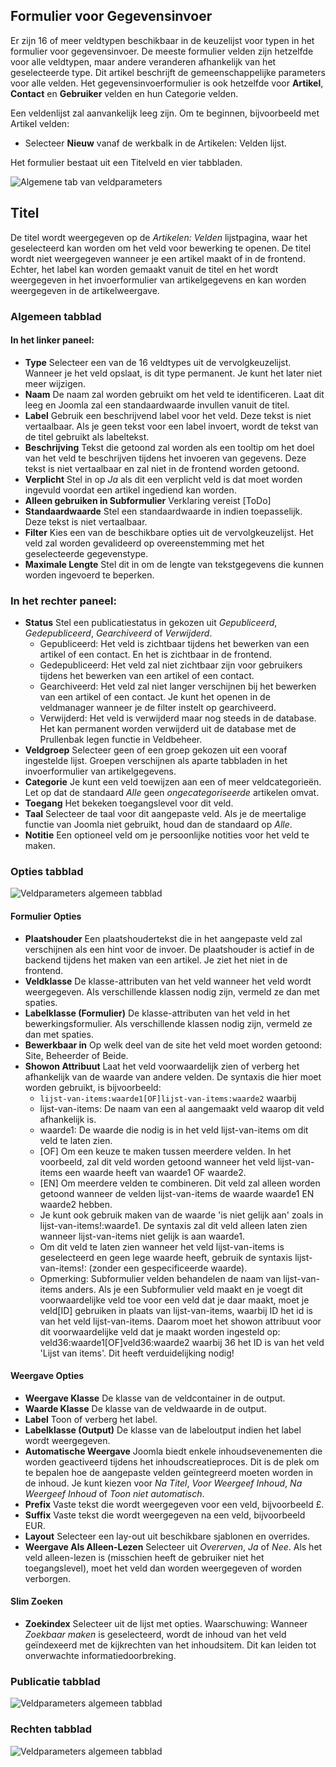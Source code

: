 <!-- Filename: J3.x:Adding_custom_fields/Parameters_for_all_Custom_Fields / Display title: Veldparameters -->

## Formulier voor Gegevensinvoer

Er zijn 16 of meer veldtypen beschikbaar in de keuzelijst voor typen in het formulier voor gegevensinvoer. De meeste formulier velden zijn hetzelfde voor alle veldtypen, maar andere veranderen afhankelijk van het geselecteerde type. Dit artikel beschrijft de gemeenschappelijke parameters voor alle velden. Het gegevensinvoerformulier is ook hetzelfde voor **Artikel**, **Contact** en **Gebruiker** velden en hun Categorie velden.

Een veldenlijst zal aanvankelijk leeg zijn. Om te beginnen, bijvoorbeeld met Artikel velden:
* Selecteer **Nieuw** vanaf de werkbalk in de Artikelen: Velden lijst.

Het formulier bestaat uit een Titelveld en vier tabbladen.

![Algemene tab van veldparameters](../../../en/images/fields/fields-parameters-general-tab.png)

## Titel

De titel wordt weergegeven op de *Artikelen: Velden* lijstpagina, waar het geselecteerd kan worden om het veld voor bewerking te openen. De titel wordt niet weergegeven wanneer je een artikel maakt of in de frontend. Echter, het label kan worden gemaakt vanuit de titel en het wordt weergegeven in het invoerformulier van artikelgegevens en kan worden weergegeven in de artikelweergave.

### Algemeen tabblad

#### In het linker paneel:

- **Type** Selecteer een van de 16 veldtypes uit de vervolgkeuzelijst. Wanneer je het veld opslaat, is dit type permanent. Je kunt het later niet meer wijzigen.
- **Naam** De naam zal worden gebruikt om het veld te identificeren. Laat dit leeg en Joomla zal een standaardwaarde invullen vanuit de titel.
- **Label** Gebruik een beschrijvend label voor het veld. Deze tekst is niet vertaalbaar. Als je geen tekst voor een label invoert, wordt de tekst van de titel gebruikt als labeltekst.
- **Beschrijving** Tekst die getoond zal worden als een tooltip om het doel van het veld te beschrijven tijdens het invoeren van gegevens. Deze tekst is niet vertaalbaar en zal niet in de frontend worden getoond.
- **Verplicht** Stel in op *Ja* als dit een verplicht veld is dat moet worden ingevuld voordat een artikel ingediend kan worden.
- **Alleen gebruiken in Subformulier** Verklaring vereist [ToDo]
- **Standaardwaarde** Stel een standaardwaarde in indien toepasselijk. Deze tekst is niet vertaalbaar.
- **Filter** Kies een van de beschikbare opties uit de vervolgkeuzelijst. Het veld zal worden gevalideerd op overeenstemming met het geselecteerde gegevenstype.
- **Maximale Lengte** Stel dit in om de lengte van tekstgegevens die kunnen worden ingevoerd te beperken.

### In het rechter paneel:

- **Status** Stel een publicatiestatus in gekozen uit *Gepubliceerd*, *Gedepubliceerd*, *Gearchiveerd* of *Verwijderd*.
  - Gepubliceerd: Het veld is zichtbaar tijdens het bewerken van een artikel of een contact. En het is zichtbaar in de frontend.
  - Gedepubliceerd: Het veld zal niet zichtbaar zijn voor gebruikers tijdens het bewerken van een artikel of een contact.
  - Gearchiveerd: Het veld zal niet langer verschijnen bij het bewerken van een artikel of een contact. Je kunt het openen in de veldmanager wanneer je de filter instelt op gearchiveerd.
  - Verwijderd: Het veld is verwijderd maar nog steeds in de database. Het kan permanent worden verwijderd uit de database met de Prullenbak legen functie in Veldbeheer.
- **Veldgroep** Selecteer geen of een groep gekozen uit een vooraf ingestelde lijst. Groepen verschijnen als aparte tabbladen in het invoerformulier van artikelgegevens.
- **Categorie** Je kunt een veld toewijzen aan een of meer veldcategorieën. Let op dat de standaard *Alle* geen *ongecategoriseerde* artikelen omvat.
- **Toegang** Het bekeken toegangslevel voor dit veld.
- **Taal** Selecteer de taal voor dit aangepaste veld. Als je de meertalige functie van Joomla niet gebruikt, houd dan de standaard op *Alle*.
- **Notitie** Een optioneel veld om je persoonlijke notities voor het veld te maken.

### Opties tabblad

![Veldparameters algemeen tabblad](../../../en/images/fields/fields-parameters-options-tab.png)

#### Formulier Opties

- **Plaatshouder** Een plaatshoudertekst die in het aangepaste veld zal verschijnen als een hint voor de invoer. De plaatshouder is actief in de backend tijdens het maken van een artikel. Je ziet het niet in de frontend.
- **Veldklasse** De klasse-attributen van het veld wanneer het veld wordt weergegeven. Als verschillende klassen nodig zijn, vermeld ze dan met spaties.
- **Labelklasse (Formulier)** De klasse-attributen van het veld in het bewerkingsformulier. Als verschillende klassen nodig zijn, vermeld ze dan met spaties.
- **Bewerkbaar in** Op welk deel van de site het veld moet worden getoond: Site, Beheerder of Beide.
- **Showon Attribuut** Laat het veld voorwaardelijk zien of verberg het afhankelijk van de waarde van andere velden. De syntaxis die hier moet worden gebruikt, is bijvoorbeeld:
  - `lijst-van-items:waarde1[OF]lijst-van-items:waarde2` waarbij
  - lijst-van-items: De naam van een al aangemaakt veld waarop dit veld afhankelijk is.
  - waarde1: De waarde die nodig is in het veld lijst-van-items om dit veld te laten zien.
  - [OF] Om een keuze te maken tussen meerdere velden. In het voorbeeld, zal dit veld worden getoond wanneer het veld lijst-van-items een waarde heeft van waarde1 OF waarde2.
  - [EN] Om meerdere velden te combineren. Dit veld zal alleen worden getoond wanneer de velden lijst-van-items de waarde waarde1 EN waarde2 hebben.
  - Je kunt ook gebruik maken van de waarde 'is niet gelijk aan' zoals in lijst-van-items!:waarde1. De syntaxis zal dit veld alleen laten zien wanneer lijst-van-items niet gelijk is aan waarde1.
  - Om dit veld te laten zien wanneer het veld lijst-van-items is geselecteerd en geen lege waarde heeft, gebruik de syntaxis lijst-van-items!: (zonder een gespecificeerde waarde).
  - Opmerking: Subformulier velden behandelen de naam van lijst-van-items anders.
Als je een Subformulier veld maakt en je voegt dit voorwaardelijke veld toe voor een veld dat je daar maakt, moet je veld[ID] gebruiken in plaats van lijst-van-items, waarbij ID het id is van het veld lijst-van-items. Daarom moet het showon attribuut voor dit voorwaardelijke veld dat je maakt worden ingesteld op: veld36:waarde1[OF]veld36:waarde2 waarbij 36 het ID is van het veld 'Lijst van items'. Dit heeft verduidelijking nodig!

#### Weergave Opties

- **Weergave Klasse** De klasse van de veldcontainer in de output.
- **Waarde Klasse** De klasse van de veldwaarde in de output.
- **Label** Toon of verberg het label.
- **Labelklasse (Output)** De klasse van de labeloutput indien het label wordt weergegeven.
- **Automatische Weergave** Joomla biedt enkele inhoudsevenementen die worden geactiveerd tijdens het inhoudscreatieproces. Dit is de plek om te bepalen hoe de aangepaste velden geïntegreerd moeten worden in de inhoud. Je kunt kiezen voor *Na Titel*, *Voor Weergeef Inhoud*, *Na Weergeef Inhoud* of *Toon niet automatisch*.
- **Prefix** Vaste tekst die wordt weergegeven voor een veld, bijvoorbeeld £.
- **Suffix** Vaste tekst die wordt weergegeven na een veld, bijvoorbeeld EUR.
- **Layout** Selecteer een lay-out uit beschikbare sjablonen en overrides.
- **Weergave Als Alleen-Lezen** Selecteer uit *Overerven*, *Ja* of *Nee*. Als het veld alleen-lezen is (misschien heeft de gebruiker niet het toegangslevel), moet het veld dan worden weergegeven of worden verborgen.

#### Slim Zoeken

- **Zoekindex** Selecteer uit de lijst met opties. Waarschuwing: Wanneer *Zoekbaar maken* is geselecteerd, wordt de inhoud van het veld geïndexeerd met de kijkrechten van het inhoudsitem. Dit kan leiden tot onverwachte informatiedoorbreking.

### Publicatie tabblad

![Veldparameters algemeen tabblad](../../../en/images/fields/fields-parameters-publishing-tab.png)

### Rechten tabblad

![Veldparameters algemeen tabblad](../../../en/images/fields/fields-parameters-permissions-tab.png)

